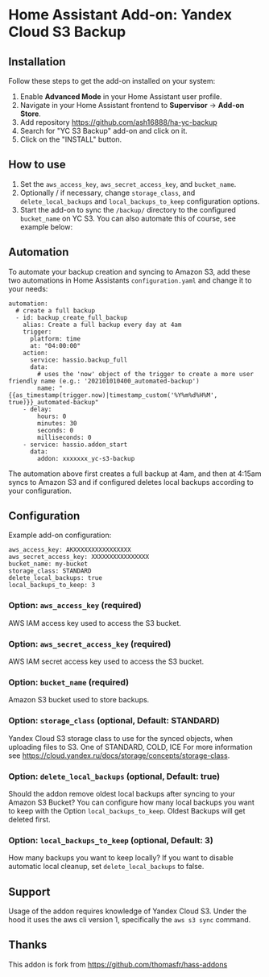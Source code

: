# Home Assistant Add-on: Yandex Cloud S3 Backup

## Installation

Follow these steps to get the add-on installed on your system:

1. Enable **Advanced Mode** in your Home Assistant user profile.
2. Navigate in your Home Assistant frontend to **Supervisor** -> **Add-on Store**.
3. Add repository https://github.com/ash16888/ha-yc-backup
4. Search for "YC S3 Backup" add-on and click on it.
5. Click on the "INSTALL" button.

## How to use

1. Set the `aws_access_key`, `aws_secret_access_key`, and `bucket_name`. 
2. Optionally / if necessary, change  `storage_class`, and `delete_local_backups` and `local_backups_to_keep` configuration options.
3. Start the add-on to sync the `/backup/` directory to the configured `bucket_name` on YC S3. You can also automate this of course, see example below:

## Automation

To automate your backup creation and syncing to Amazon S3, add these two automations in Home Assistants `configuration.yaml` and change it to your needs:
```
automation:
  # create a full backup
  - id: backup_create_full_backup
    alias: Create a full backup every day at 4am
    trigger:
      platform: time
      at: "04:00:00"
    action:
      service: hassio.backup_full
      data:
        # uses the 'now' object of the trigger to create a more user friendly name (e.g.: '202101010400_automated-backup')
        name: "{{as_timestamp(trigger.now)|timestamp_custom('%Y%m%d%H%M', true)}}_automated-backup"
    - delay:
        hours: 0
        minutes: 30
        seconds: 0
        milliseconds: 0
    - service: hassio.addon_start
      data:
        addon: xxxxxxx_yc-s3-backup
```

The automation above first creates a full backup at 4am, and then at 4:15am syncs to Amazon S3 and if configured deletes local backups according to your configuration.

## Configuration

Example add-on configuration:

```
aws_access_key: AKXXXXXXXXXXXXXXXX
aws_secret_access_key: XXXXXXXXXXXXXXXX
bucket_name: my-bucket
storage_class: STANDARD
delete_local_backups: true
local_backups_to_keep: 3
```

### Option: `aws_access_key` (required)
AWS IAM access key used to access the S3 bucket.

### Option: `aws_secret_access_key` (required)
AWS IAM secret access key used to access the S3 bucket.

### Option: `bucket_name` (required)
Amazon S3 bucket used to store backups.


### Option: `storage_class` (optional, Default: STANDARD)
Yandex Cloud S3 storage class to use for the synced objects, when uploading files to S3. One of STANDARD, COLD, ICE For more information see https://cloud.yandex.ru/docs/storage/concepts/storage-class.

### Option: `delete_local_backups` (optional, Default: true)
Should the addon remove oldest local backups after syncing to your Amazon S3 Bucket? You can configure how many local backups you want to keep with the Option `local_backups_to_keep`. Oldest Backups will get deleted first.

### Option: `local_backups_to_keep` (optional, Default: 3)
How many backups you want to keep locally? If you want to disable automatic local cleanup, set `delete_local_backups` to false.



## Support

Usage of the addon requires knowledge of Yandex Cloud S3.
Under the hood it uses the aws cli version 1, specifically the `aws s3 sync` command.

## Thanks
This addon is fork  from https://github.com/thomasfr/hass-addons
